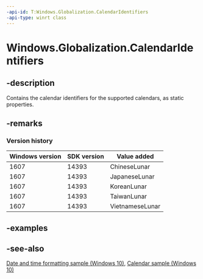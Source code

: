 ```yaml
---
-api-id: T:Windows.Globalization.CalendarIdentifiers
-api-type: winrt class
---
```


<!-- Class syntax.
public class CalendarIdentifiers 
-->

# Windows.Globalization.CalendarIdentifiers

## -description

Contains the calendar identifiers for the supported calendars, as static properties.

## -remarks

### Version history

| Windows version | SDK version | Value added |
| -- | -- | -- |
| 1607 | 14393 | ChineseLunar |
| 1607 | 14393 | JapaneseLunar |
| 1607 | 14393 | KoreanLunar |
| 1607 | 14393 | TaiwanLunar |
| 1607 | 14393 | VietnameseLunar |

## -examples

## -see-also

[Date and time formatting sample (Windows 10)](https://github.com/Microsoft/Windows-universal-samples/tree/master/Samples/DateTimeFormatting), [Calendar sample (Windows 10)](https://go.microsoft.com/fwlink/p/?LinkId=624043)
